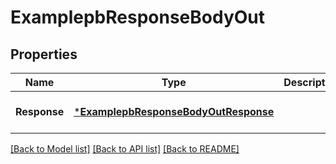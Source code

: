 # ExamplepbResponseBodyOut

## Properties
Name | Type | Description | Notes
------------ | ------------- | ------------- | -------------
**Response** | [***ExamplepbResponseBodyOutResponse**](examplepbResponseBodyOutResponse.md) |  | [optional] [default to null]

[[Back to Model list]](../README.md#documentation-for-models) [[Back to API list]](../README.md#documentation-for-api-endpoints) [[Back to README]](../README.md)

